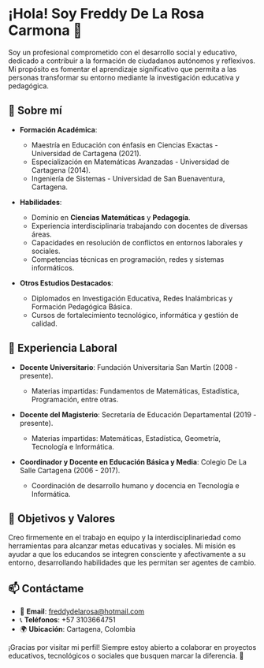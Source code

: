 # ¡Hola! Soy Freddy De La Rosa Carmona 👋

Soy un profesional comprometido con el desarrollo social y educativo, dedicado a contribuir a la formación de ciudadanos autónomos y reflexivos. Mi propósito es fomentar el aprendizaje significativo que permita a las personas transformar su entorno mediante la investigación educativa y pedagógica.

## 🧠 Sobre mí

- **Formación Académica**:
  - Maestría en Educación con énfasis en Ciencias Exactas - Universidad de Cartagena (2021).
  - Especialización en Matemáticas Avanzadas - Universidad de Cartagena (2014).
  - Ingeniería de Sistemas - Universidad de San Buenaventura, Cartagena.

- **Habilidades**:
  - Dominio en **Ciencias Matemáticas** y **Pedagogía**.
  - Experiencia interdisciplinaria trabajando con docentes de diversas áreas.
  - Capacidades en resolución de conflictos en entornos laborales y sociales.
  - Competencias técnicas en programación, redes y sistemas informáticos.

- **Otros Estudios Destacados**:
  - Diplomados en Investigación Educativa, Redes Inalámbricas y Formación Pedagógica Básica.
  - Cursos de fortalecimiento tecnológico, informática y gestión de calidad.

## 💼 Experiencia Laboral

- **Docente Universitario**: Fundación Universitaria San Martín (2008 - presente).
  - Materias impartidas: Fundamentos de Matemáticas, Estadística, Programación, entre otras.
  
- **Docente del Magisterio**: Secretaría de Educación Departamental (2019 - presente).
  - Materias impartidas: Matemáticas, Estadística, Geometría, Tecnología e Informática.
  
- **Coordinador y Docente en Educación Básica y Media**: Colegio De La Salle Cartagena (2006 - 2017).
  - Coordinación de desarrollo humano y docencia en Tecnología e Informática.

## 🌱 Objetivos y Valores

Creo firmemente en el trabajo en equipo y la interdisciplinariedad como herramientas para alcanzar metas educativas y sociales. Mi misión es ayudar a que los educandos se integren consciente y afectivamente a su entorno, desarrollando habilidades que les permitan ser agentes de cambio.

## 📫 Contáctame

- 📧 **Email**: freddydelarosa@hotmail.com
- 📞 **Teléfonos**: +57 3103664751
- 🌍 **Ubicación**: Cartagena, Colombia

¡Gracias por visitar mi perfil! Siempre estoy abierto a colaborar en proyectos educativos, tecnológicos o sociales que busquen marcar la diferencia. 🚀

